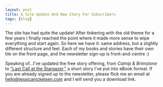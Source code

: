 ```yaml
---
layout: post
title: A Site Update And New Story For Subscribers
tags: [blog]
---
```


The site has had quite the update! After tinkering with the old theme for a few years I finally reached the point where it made more sense to wipe everything and start again. So here we have it: same address, but a slightly different structure and feel. Each of my books and stories have their own tile on the front page, and the newsletter sign-up is front-and-centre :)

Speaking of...I've updated the free story offering, from _Catnip & Brimstone_ to ["Last Call at the Stargazer,"](https://www.jessicanickelsen.com/project/last-call-at-the-stargazer) a short story I've put into eBook format. If you are already signed up to the newsletter, please flick me an email at [hello@jessicanickelsen.com](mailto:hello@jessicanickelsen.com) and I will send you a download link.
